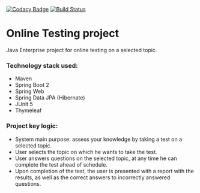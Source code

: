 [![Codacy Badge](https://app.codacy.com/project/badge/Grade/597b9d69d7c54f809c4bde95679668e9)](https://www.codacy.com/gh/ishlyakhtenkov/onlinetesting/dashboard)
[![Build Status](https://api.travis-ci.com/ishlyakhtenkov/onlinetesting.svg?branch=master)](https://app.travis-ci.com/ishlyakhtenkov/onlinetesting)

Online Testing project 
=================================

Java Enterprise project for online testing on a selected topic.  

### Technology stack used: 
* Maven
* Spring Boot 2
* Spring Web
* Spring Data JPA (Hibernate)
* JUnit 5
* Thymeleaf

### Project key logic:
* System main purpose: assess your knowledge by taking a test on a selected topic.
* User selects the topic on which he wants to take the test.
* User answers questions on the selected topic, at any time he can complete the test ahead of schedule.
* Upon completion of the test, the user is presented with a report with the results, as well as the correct answers to incorrectly answered questions.
